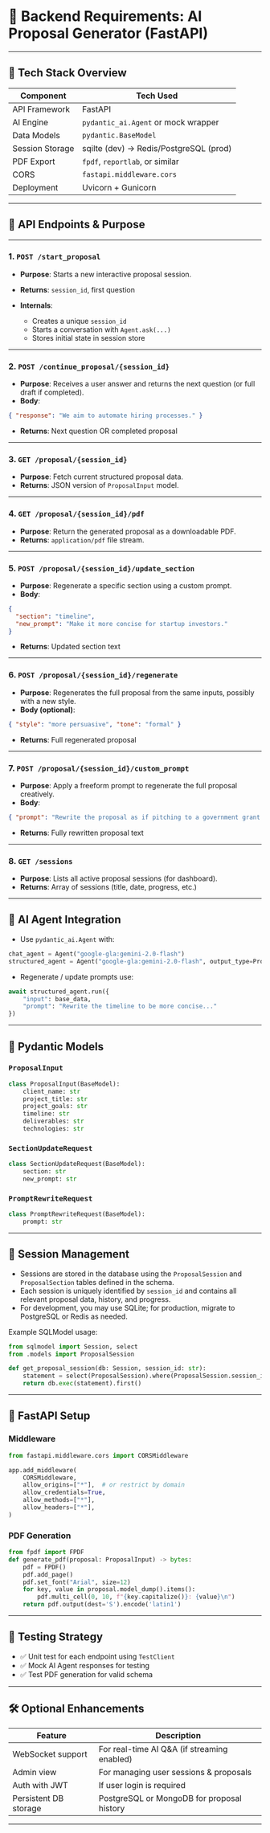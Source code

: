 # 📘 Backend Requirements: AI Proposal Generator (FastAPI)

---

## 🧱 Tech Stack Overview

| Component       | Tech Used                                 |
| --------------- | ----------------------------------------- |
| API Framework   | FastAPI                                   |
| AI Engine       | `pydantic_ai.Agent` or mock wrapper       |
| Data Models     | `pydantic.BaseModel`                      |
| Session Storage | sqilte (dev) → Redis/PostgreSQL (prod) |
| PDF Export      | `fpdf`, `reportlab`, or similar           |
| CORS            | `fastapi.middleware.cors`                 |
| Deployment      | Uvicorn + Gunicorn                        |

---

## 📌 API Endpoints & Purpose

---

### 1. `POST /start_proposal`

* **Purpose**: Starts a new interactive proposal session.
* **Returns**: `session_id`, first question
* **Internals**:

  * Creates a unique `session_id`
  * Starts a conversation with `Agent.ask(...)`
  * Stores initial state in session store

---

### 2. `POST /continue_proposal/{session_id}`

* **Purpose**: Receives a user answer and returns the next question (or full draft if completed).
* **Body**:

```json
{ "response": "We aim to automate hiring processes." }
```

* **Returns**: Next question OR completed proposal

---

### 3. `GET /proposal/{session_id}`

* **Purpose**: Fetch current structured proposal data.
* **Returns**: JSON version of `ProposalInput` model.

---

### 4. `GET /proposal/{session_id}/pdf`

* **Purpose**: Return the generated proposal as a downloadable PDF.
* **Returns**: `application/pdf` file stream.

---

### 5. `POST /proposal/{session_id}/update_section`

* **Purpose**: Regenerate a specific section using a custom prompt.
* **Body**:

```json
{
  "section": "timeline",
  "new_prompt": "Make it more concise for startup investors."
}
```

* **Returns**: Updated section text

---

### 6. `POST /proposal/{session_id}/regenerate`

* **Purpose**: Regenerates the full proposal from the same inputs, possibly with a new style.
* **Body (optional)**:

```json
{ "style": "more persuasive", "tone": "formal" }
```

* **Returns**: Full regenerated proposal

---

### 7. `POST /proposal/{session_id}/custom_prompt`

* **Purpose**: Apply a freeform prompt to regenerate the full proposal creatively.
* **Body**:

```json
{ "prompt": "Rewrite the proposal as if pitching to a government grant committee." }
```

* **Returns**: Fully rewritten proposal text

---

### 8. `GET /sessions`

* **Purpose**: Lists all active proposal sessions (for dashboard).
* **Returns**: Array of sessions (title, date, progress, etc.)

---

## 🧠 AI Agent Integration

* Use `pydantic_ai.Agent` with:

```python
chat_agent = Agent("google-gla:gemini-2.0-flash")
structured_agent = Agent("google-gla:gemini-2.0-flash", output_type=ProposalInput)
```

* Regenerate / update prompts use:

```python
await structured_agent.run({
    "input": base_data,
    "prompt": "Rewrite the timeline to be more concise..."
})
```

---

## 🧾 Pydantic Models

### `ProposalInput`

```python
class ProposalInput(BaseModel):
    client_name: str
    project_title: str
    project_goals: str
    timeline: str
    deliverables: str
    technologies: str
```

### `SectionUpdateRequest`

```python
class SectionUpdateRequest(BaseModel):
    section: str
    new_prompt: str
```

### `PromptRewriteRequest`

```python
class PromptRewriteRequest(BaseModel):
    prompt: str
```

---

## 💾 Session Management

* Sessions are stored in the database using the `ProposalSession` and `ProposalSection` tables defined in the schema.
* Each session is uniquely identified by `session_id` and contains all relevant proposal data, history, and progress.
* For development, you may use SQLite; for production, migrate to PostgreSQL or Redis as needed.

Example SQLModel usage:

```python
from sqlmodel import Session, select
from .models import ProposalSession

def get_proposal_session(db: Session, session_id: str):
    statement = select(ProposalSession).where(ProposalSession.session_id == session_id)
    return db.exec(statement).first()
```

---

## 🧩 FastAPI Setup

### Middleware

```python
from fastapi.middleware.cors import CORSMiddleware

app.add_middleware(
    CORSMiddleware,
    allow_origins=["*"],  # or restrict by domain
    allow_credentials=True,
    allow_methods=["*"],
    allow_headers=["*"],
)
```

### PDF Generation

```python
from fpdf import FPDF
def generate_pdf(proposal: ProposalInput) -> bytes:
    pdf = FPDF()
    pdf.add_page()
    pdf.set_font("Arial", size=12)
    for key, value in proposal.model_dump().items():
        pdf.multi_cell(0, 10, f"{key.capitalize()}: {value}\n")
    return pdf.output(dest='S').encode('latin1')
```

---

## 🧪 Testing Strategy

* ✅ Unit test for each endpoint using `TestClient`
* ✅ Mock AI Agent responses for testing
* ✅ Test PDF generation for valid schema

---

## 🛠 Optional Enhancements

| Feature               | Description                                  |
| --------------------- | -------------------------------------------- |
| WebSocket support     | For real-time AI Q\&A (if streaming enabled) |
| Admin view            | For managing user sessions & proposals       |
| Auth with JWT         | If user login is required                    |
| Persistent DB storage | PostgreSQL or MongoDB for proposal history   |

---
